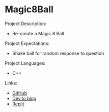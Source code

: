 
# Magic8Ball

Project Description: 
- Re-create a Magic 8 Ball

Project Expectations:
- Shake ball for random response to question

Project Languages: 
- C++

Links:
- [GitHub](https://github.com/Meg-Div/DigitalCraftsProjects/tree/main/Magic8Ball)
- [Dev.to blog](https://dev.to/megdiv/magic-8-ball-2p2hj)
- [Replit](https://replit.com/@Meg-Div/Magic-8-Ball#main.cpp)
